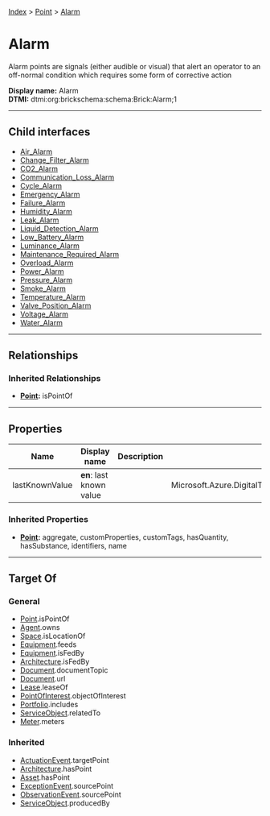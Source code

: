 [Index](../../index.md) > [Point](../Point.md) > [Alarm](#)
# Alarm

Alarm points are signals (either audible or visual) that alert an operator to an off-normal condition which requires some form of corrective action


**Display name:** Alarm<br />
**DTMI:** dtmi:org:brickschema:schema:Brick:Alarm;1

---

## Child interfaces
* [Air_Alarm](Air-/Air_Alarm.md)
* [Change_Filter_Alarm](Change_Filter-.md)
* [CO2_Alarm](CO2-/CO2_Alarm.md)
* [Communication_Loss_Alarm](Communication_Loss-.md)
* [Cycle_Alarm](Cycle-/Cycle_Alarm.md)
* [Emergency_Alarm](Emergency-/Emergency_Alarm.md)
* [Failure_Alarm](Failure-/Failure_Alarm.md)
* [Humidity_Alarm](Humidity-/Humidity_Alarm.md)
* [Leak_Alarm](Leak-/Leak_Alarm.md)
* [Liquid_Detection_Alarm](Liquid_Detection-.md)
* [Low_Battery_Alarm](Low_Battery-.md)
* [Luminance_Alarm](Luminance-.md)
* [Maintenance_Required_Alarm](Maintenance_Required-.md)
* [Overload_Alarm](Overload-.md)
* [Power_Alarm](Power-/Power_Alarm.md)
* [Pressure_Alarm](Pressure-/Pressure_Alarm.md)
* [Smoke_Alarm](Smoke-/Smoke_Alarm.md)
* [Temperature_Alarm](Temperature-/Temperature_Alarm.md)
* [Valve_Position_Alarm](Valve_Position-.md)
* [Voltage_Alarm](Voltage-/Voltage_Alarm.md)
* [Water_Alarm](Water-/Water_Alarm.md)

---

## Relationships

### Inherited Relationships
* **[Point](../Point.md):** isPointOf

---

## Properties

|Name|Display name|Description|Schema|Writable|
|-|-|-|-|-|
|lastKnownValue|**en**: last known value||Microsoft.Azure.DigitalTwins.Parser.Models.DTObjectInfo|True|
### Inherited Properties
* **[Point](../Point.md):** aggregate, customProperties, customTags, hasQuantity, hasSubstance, identifiers, name

---

## Target Of
### General
* [Point](../Point.md).isPointOf
* [Agent](../../Agent/Agent.md).owns
* [Space](../../Space/Space.md).isLocationOf
* [Equipment](../../Asset/Equipment/Equipment.md).feeds
* [Equipment](../../Asset/Equipment/Equipment.md).isFedBy
* [Architecture](../../Space/Architecture/Architecture.md).isFedBy
* [Document](../../Information/Document/Document.md).documentTopic
* [Document](../../Information/Document/Document.md).url
* [Lease](../../Event/Lease.md).leaseOf
* [PointOfInterest](../../Information/PointOfInterest.md).objectOfInterest
* [Portfolio](../../Collection/Portfolio.md).includes
* [ServiceObject](../../Information/ServiceObject/ServiceObject.md).relatedTo
* [Meter](../../Asset/Equipment/Meter/Meter.md).meters
### Inherited
* [ActuationEvent](../../Event/Point-/ActuationEvent.md).targetPoint
* [Architecture](../../Space/Architecture/Architecture.md).hasPoint
* [Asset](../../Asset/Asset.md).hasPoint
* [ExceptionEvent](../../Event/Point-/ExceptionEvent.md).sourcePoint
* [ObservationEvent](../../Event/Point-/ObservationEvent/ObservationEvent.md).sourcePoint
* [ServiceObject](../../Information/ServiceObject/ServiceObject.md).producedBy
